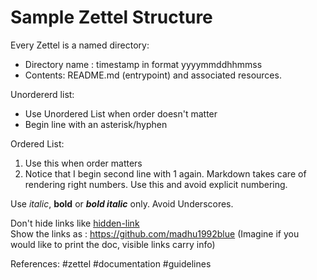 # Sample Zettel Structure

Every Zettel is a named directory:
* Directory name : timestamp in format yyyymmddhhmmss
* Contents: README.md (entrypoint) and associated resources.

Unordererd list:
* Use Unordered List when order doesn't matter
* Begin line with an asterisk/hyphen

Ordered List:
1. Use this when order matters
1. Notice that I begin second line with 1 again. Markdown takes care of rendering right numbers. Use this and avoid explicit numbering.

Use *italic*, **bold** or ***bold italic*** only. Avoid Underscores.

Don't hide links like [hidden-link](https://github.com/madhu1992blue)  
Show the links as : https://github.com/madhu1992blue (Imagine if you would like to print the doc, visible links carry info)

References:
	#zettel #documentation #guidelines




